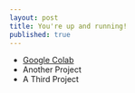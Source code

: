 ```yaml
---
layout: post
title: You're up and running!
published: true
---
```

- [Google Colab](https://colab.research.google.com/drive/1hZudWH7FvaWuWfT3PEsqM5uGyq5ipJCG "Attention if all you need")
- Another Project
- A Third Project
